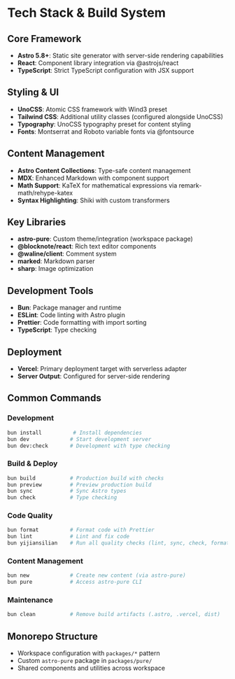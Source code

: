 # Tech Stack & Build System

## Core Framework
- **Astro 5.8+**: Static site generator with server-side rendering capabilities
- **React**: Component library integration via @astrojs/react
- **TypeScript**: Strict TypeScript configuration with JSX support

## Styling & UI
- **UnoCSS**: Atomic CSS framework with Wind3 preset
- **Tailwind CSS**: Additional utility classes (configured alongside UnoCSS)
- **Typography**: UnoCSS typography preset for content styling
- **Fonts**: Montserrat and Roboto variable fonts via @fontsource

## Content Management
- **Astro Content Collections**: Type-safe content management
- **MDX**: Enhanced Markdown with component support
- **Math Support**: KaTeX for mathematical expressions via remark-math/rehype-katex
- **Syntax Highlighting**: Shiki with custom transformers

## Key Libraries
- **astro-pure**: Custom theme/integration (workspace package)
- **@blocknote/react**: Rich text editor components
- **@waline/client**: Comment system
- **marked**: Markdown parser
- **sharp**: Image optimization

## Development Tools
- **Bun**: Package manager and runtime
- **ESLint**: Code linting with Astro plugin
- **Prettier**: Code formatting with import sorting
- **TypeScript**: Type checking

## Deployment
- **Vercel**: Primary deployment target with serverless adapter
- **Server Output**: Configured for server-side rendering

## Common Commands

### Development
```bash
bun install          # Install dependencies
bun dev             # Start development server
bun dev:check       # Development with type checking
```

### Build & Deploy
```bash
bun build           # Production build with checks
bun preview         # Preview production build
bun sync            # Sync Astro types
bun check           # Type checking
```

### Code Quality
```bash
bun format          # Format code with Prettier
bun lint            # Lint and fix code
bun yijiansilian    # Run all quality checks (lint, sync, check, format)
```

### Content Management
```bash
bun new             # Create new content (via astro-pure)
bun pure            # Access astro-pure CLI
```

### Maintenance
```bash
bun clean           # Remove build artifacts (.astro, .vercel, dist)
```

## Monorepo Structure
- Workspace configuration with `packages/*` pattern
- Custom `astro-pure` package in `packages/pure/`
- Shared components and utilities across workspace